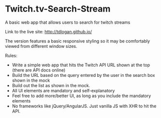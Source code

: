 # Twitch.tv-Search-Stream
A basic web app that allows users to search for twitch streams 

Link to the live site: http://tdlogan.github.io/

The version features a basic responsive styling so it may be comfortably viewed from different window sizes. 

Rules:

- Write a simple web app that hits the Twitch API URL shown at the top (there are API docs online)
- Build the URL based on the query entered by the user in the search box shown in the mock
- Build out the list as shown in the mock. 
- All UI elements are mandatory and self-explanatory
- Feel free to add more/better UI, as long as you include the mandatory elements
- No frameworks like jQuery/AngularJS.  Just vanilla JS with XHR to hit the API.
